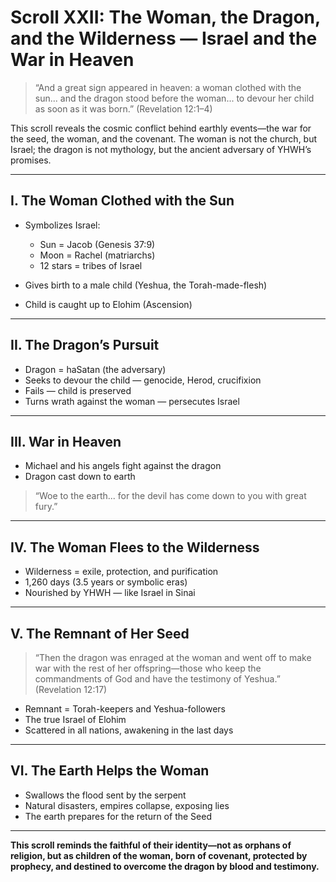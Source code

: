 # Scroll XXII: The Woman, the Dragon, and the Wilderness — Israel and the War in Heaven

> “And a great sign appeared in heaven: a woman clothed with the sun... and the dragon stood before the woman... to devour her child as soon as it was born.” (Revelation 12:1–4)

This scroll reveals the cosmic conflict behind earthly events—the war for the seed, the woman, and the covenant. The woman is not the church, but Israel; the dragon is not mythology, but the ancient adversary of YHWH’s promises.

---

## I. The Woman Clothed with the Sun

* Symbolizes Israel:

  * Sun = Jacob (Genesis 37:9)
  * Moon = Rachel (matriarchs)
  * 12 stars = tribes of Israel
* Gives birth to a male child (Yeshua, the Torah-made-flesh)
* Child is caught up to Elohim (Ascension)

---

## II. The Dragon’s Pursuit

* Dragon = haSatan (the adversary)
* Seeks to devour the child — genocide, Herod, crucifixion
* Fails — child is preserved
* Turns wrath against the woman — persecutes Israel

---

## III. War in Heaven

* Michael and his angels fight against the dragon
* Dragon cast down to earth

> “Woe to the earth... for the devil has come down to you with great fury.”

---

## IV. The Woman Flees to the Wilderness

* Wilderness = exile, protection, and purification
* 1,260 days (3.5 years or symbolic eras)
* Nourished by YHWH — like Israel in Sinai

---

## V. The Remnant of Her Seed

> “Then the dragon was enraged at the woman and went off to make war with the rest of her offspring—those who keep the commandments of God and have the testimony of Yeshua.” (Revelation 12:17)

* Remnant = Torah-keepers and Yeshua-followers
* The true Israel of Elohim
* Scattered in all nations, awakening in the last days

---

## VI. The Earth Helps the Woman

* Swallows the flood sent by the serpent
* Natural disasters, empires collapse, exposing lies
* The earth prepares for the return of the Seed

---

**This scroll reminds the faithful of their identity—not as orphans of religion, but as children of the woman, born of covenant, protected by prophecy, and destined to overcome the dragon by blood and testimony.**
